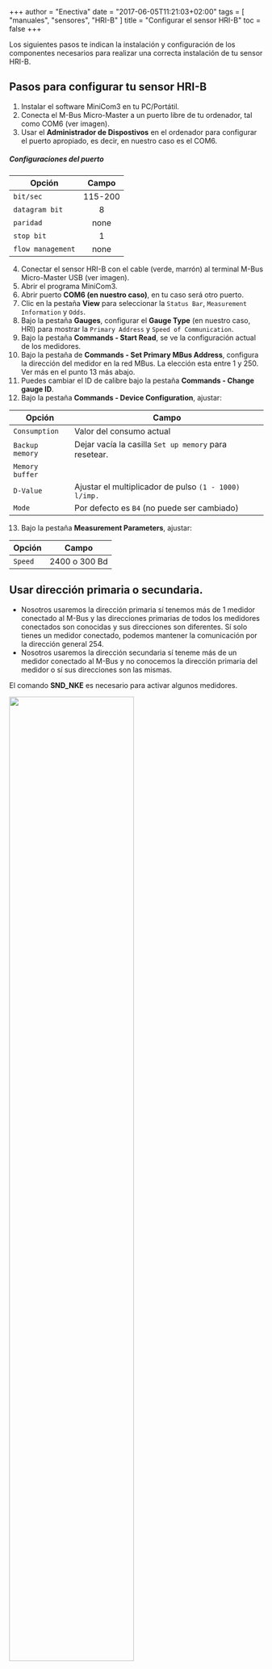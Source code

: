 +++
author = "Enectiva"
date = "2017-06-05T11:21:03+02:00"
tags = [
    "manuales",
    "sensores",
    "HRI-B"
]
title = "Configurar el sensor HRI-B"
toc = false
+++

Los siguientes pasos te indican la instalación y configuración de los componentes necesarios para realizar una correcta instalación de tu sensor HRI-B.

## Pasos para configurar tu sensor HRI-B

1. Instalar el software MiniCom3 en tu PC/Portátil.
2. Conecta el M-Bus Micro-Master a un puerto libre de tu ordenador, tal como COM6 (ver imagen).
3. Usar el **Administrador de Dispostivos** en el ordenador para configurar el puerto apropiado, es decir, en nuestro caso es el COM6.

##### Configuraciones del puerto

| Opción | Campo |
|-------|:------:|
| `bit/sec` | 115-200 |
| `datagram bit` | 8 |
| `paridad` | none |
| `stop bit` | 1 |
| `flow management` | none |

4. Conectar el sensor HRI-B con el cable (verde, marrón) al terminal M-Bus Micro-Master USB (ver imagen).
5. Abrir el programa MiniCom3.
6. Abrir puerto **COM6 (en nuestro caso)**, en tu caso será otro puerto.
7. Clic en la pestaña **View** para seleccionar la `Status Bar`, `Measurement Information` y `Odds`.
8. Bajo la pestaña **Gauges**, configurar el **Gauge Type** (en nuestro caso, HRI) para mostrar la `Primary Address` y `Speed of Communication`.
9. Bajo la pestaña **Commands - Start Read**, se ve la configuración actual de los medidores.
10. Bajo la pestaña de **Commands - Set Primary MBus Address**, configura la dirección del medidor en la red MBus. La elección esta entre 1 y 250. Ver más en el punto 13 más abajo.
11. Puedes cambiar el ID de calibre bajo la pestaña **Commands - Change gauge ID**.
12. Bajo la pestaña **Commands - Device Configuration**, ajustar:

| Opción | Campo |
|--------|-------|
| `Consumption` | Valor del consumo actual |
| `Backup memory` | Dejar vacía la casilla `Set up memory` para resetear. |
| `Memory buffer` ||
| `D-Value` | Ajustar el multiplicador de pulso `(1 - 1000) l/imp.` |
| `Mode` | Por defecto es `B4` (no puede ser cambiado) |

13. Bajo la pestaña **Measurement Parameters**, ajustar:

| Opción | Campo |
|--------|-------|
| `Speed` | 2400 o 300 Bd |

## Usar dirección primaria o secundaria.

- Nosotros usaremos la dirección primaria sí tenemos más de 1 medidor conectado al M-Bus y las direcciones primarias de todos los medidores conectados son conocidas y sus direcciones son diferentes. Sí solo tienes un medidor conectado, podemos mantener la comunicación por la dirección general 254.
- Nosotros usaremos la dirección secundaria sí teneme más de un medidor conectado al M-Bus y no conocemos la dirección primaria del medidor  o sí sus direcciones son las mismas.

El comando **SND_NKE** es necesario para activar algunos medidores.

<img class="center" src="/images/connection-hrib-to-computer.jpg" style="width:70%"></img>
